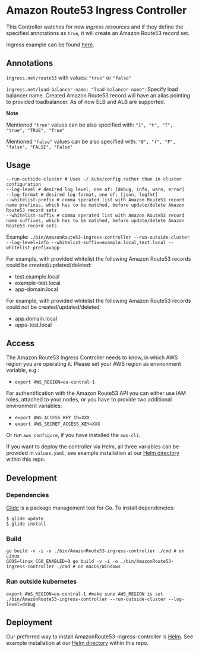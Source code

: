 # Amazon Route53 Ingress Controller

This Controller watches for new *ingress resources* and if they define the specified annotations as `true`, it will create an Amazon Route53 record set.

Ingress example can be found [here](ingress-resource-examples).

## Annotations

`ingress.net/route53` with values: `"true"` or `"false"`

`ingress.net/load-balancer-name: "load-balancer-name"`:  Specify load balancer name. Created Amazon Route53 record will have an alias pointing to provided loadbalancer. As of now ELB and ALB are supported.

**Note**

Mentioned `"true"` values can be also specified with: `"1", "t", "T", "true", "TRUE", "True"`

Mentioned `"false"` values can be also specified with: `"0", "f", "F", "false", "FALSE", "False"`

## Usage
```
--run-outside-cluster # Uses ~/.kube/config rather than in cluster configuration
--log-level # desired log level, one of: [debug, info, warn, error]
--log-format # desired log format, one of: [json, logfmt]
--whitelist-prefix # comma sperated list with Amazon Route53 record name prefixes, which has to be matched, before update/delete Amazon Route53 record sets 
--whitelist-suffix # comma sperated list with Amazon Route53 record name suffixes, which has to be matched, before update/delete Amazon Route53 record sets 
```

Example:
`./bin/AmazonRoute53-ingress-controller --run-outside-cluster --log-level=info --whitelist-suffix=example.local,test.local --whitelist-prefix=app-`

For example, with provided whitelist the following Amazon Route53 records could be created/updated/deleted:
- test.example.local
- example-test.local
- app-domain.local

For example, with provided whitelist the following Amazon Route53 records could *not* be created/updated/deleted:
- app.domain.local
- apps-test.local

## Access
The Amazon Route53 Ingress Controller needs to know, in which AWS region you are operating it. Please set your AWS region as environment variable, e.g.:
- `export AWS_REGION=eu-central-1`

For authentification with the Amazon Route53 API you can either use IAM roles, attached to your nodes, or you have to provide two additional environment variables:
- `export AWS_ACCESS_KEY_ID=XXX`
- `export AWS_SECRET_ACCESS_KEY=XXX`
 
Or run `aws configure`, if you have installed the `aws-cli`.

If you want to deploy the controller via Helm, all three variables can be provided in `values.yaml`, see example installation at our [Helm directory](helm) within this repo.

## Development
### Dependencies
[Glide](https://glide.sh/) is a package management tool for Go. To install dependencies:
```console
$ glide update
$ glide install
```

### Build
```
go build -v -i -o ./bin/AmazonRoute53-ingress-controller ./cmd # on Linux
GOOS=linux CGO_ENABLED=0 go build -v -i -o ./bin/AmazonRoute53-ingress-controller ./cmd # on macOS/Windows
```

### Run outside kubernetes
```
export AWS_REGION=eu-central-1 #make sure AWS_REGION is set
./bin/AmazonRoute53-ingress-controller --run-outside-cluster --log-level=debug
```

## Deployment
Our preferred way to install AmazonRoute53-ingress-controller is [Helm](https://helm.sh/). See example installation at our [Helm directory](helm) within this repo.
